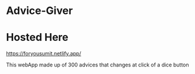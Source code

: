 # Advice-Giver
# Hosted Here 
https://foryousumit.netlify.app/

This webApp made up of 300 advices that changes at click of a dice button

